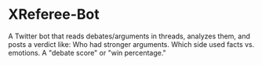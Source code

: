 # XReferee-Bot
A Twitter bot that reads debates/arguments in threads, analyzes them, and posts a verdict like:
Who had stronger arguments.
Which side used facts vs. emotions.
A "debate score" or "win percentage."
